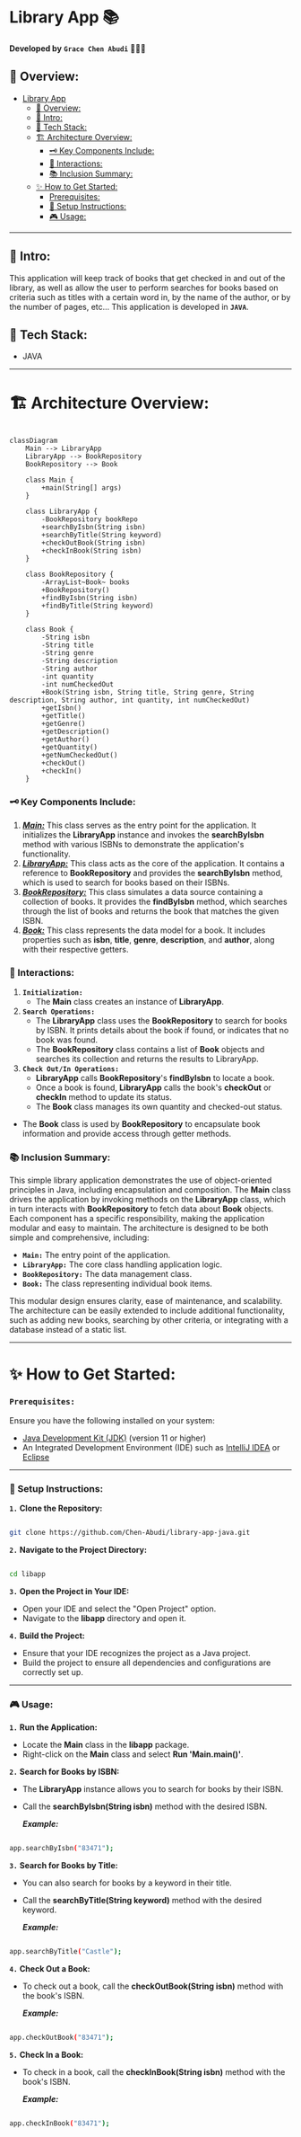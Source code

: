 # Library App 📚

**Developed by** **`Grace Chen Abudi`** 👩🏽‍💻

## 📣 Overview:

- [Library App](#library-app-)
    - [📣 Overview:](#-overview)
    - [🔎 Intro:](#-intro)
    - [🧰 Tech Stack:](#-tech-stack)
    - [🏗️ Architecture Overview:](#-architecture-overview)
      - [🗝️ Key Components Include:](#-key-components-include)
      - [🔄 Interactions:](#-interactions)
      - [📚 Inclusion Summary:](#-inclusion-summary)
    - [✨ How to Get Started:](#-how-to-get-started)
      - [Prerequisites:](#prerequisites)
      - [🚀 Setup Instructions:](#-setup-instructions)
      - [🎮 Usage:](#-usage)

---

## 🔎 Intro:

This application will keep track of books that get checked in and out of the library, 
as well as allow the user to perform searches for books based on criteria such as titles 
with a certain word in, by the name of the author, or by the number of pages, etc... 
This application is developed in **```JAVA```**.

## 🧰 Tech Stack:

- JAVA

---

# 🏗️ Architecture Overview:

```mermaid

classDiagram
    Main --> LibraryApp
    LibraryApp --> BookRepository
    BookRepository --> Book

    class Main {
        +main(String[] args)
    }

    class LibraryApp {
        -BookRepository bookRepo
        +searchByIsbn(String isbn)
        +searchByTitle(String keyword)
        +checkOutBook(String isbn)
        +checkInBook(String isbn)
    }

    class BookRepository {
        -ArrayList~Book~ books
        +BookRepository()
        +findByIsbn(String isbn)
        +findByTitle(String keyword)
    }

    class Book {
        -String isbn
        -String title
        -String genre
        -String description
        -String author
        -int quantity
        -int numCheckedOut
        +Book(String isbn, String title, String genre, String description, String author, int quantity, int numCheckedOut)
        +getIsbn()
        +getTitle()
        +getGenre()
        +getDescription()
        +getAuthor()
        +getQuantity()
        +getNumCheckedOut()
        +checkOut()
        +checkIn()
    }

```

### 🗝️ Key Components Include:

1. **_<ins>Main:</ins>_** This class serves as the entry point for the application. 
  It initializes the **LibraryApp** instance and invokes the **searchByIsbn** method with various ISBNs
  to demonstrate the application's functionality.
2. **_<ins>LibraryApp:</ins>_** This class acts as the core of the application. 
  It contains a reference to **BookRepository** and provides the **searchByIsbn** method, which is used to
  search for books based on their ISBNs.
3. **_<ins>BookRepository:</ins>_** This class simulates a data source containing a collection of books. 
  It provides the **findByIsbn** method, which searches through the list of books and returns the book
  that matches the given ISBN.
4. **_<ins>Book:</ins>_** This class represents the data model for a book. It includes properties such
   as **isbn**, **title**, **genre**, **description**, and **author**, along with their respective getters.


### 🔄 Interactions:

1. **```Initialization:```**
   - The **Main** class creates an instance of **LibraryApp**.
2. **```Search Operations:```**
   - The **LibraryApp** class uses the **BookRepository** to search for books by ISBN. It prints details
   about the book if found, or indicates that no book was found.
   - The **BookRepository** class contains a list of **Book** objects and searches its collection and
     returns the results to LibraryApp.
3. **```Check Out/In Operations:```**
   - **LibraryApp** calls **BookRepository**'s **findByIsbn** to locate a book.
   - Once a book is found, **LibraryApp** calls the book's **checkOut** or **checkIn** method to
     update its status.
   - The **Book** class manages its own quantity and checked-out status.
- The **Book** class is used by **BookRepository** to encapsulate book information and provide access
  through getter methods.


### 📚 Inclusion Summary:

This simple library application demonstrates the use of object-oriented principles in Java, 
including encapsulation and composition.
The **Main** class drives the application by invoking methods on the **LibraryApp** class, 
which in turn interacts with **BookRepository** to fetch data about **Book** objects.
Each component has a specific responsibility, making the application modular and easy to maintain.
The architecture is designed to be both simple and comprehensive, including:

  - **```Main:```** The entry point of the application.
  - **```LibraryApp:```** The core class handling application logic.
  - **```BookRepository:```** The data management class.
  - **```Book:```** The class representing individual book items.

This modular design ensures clarity, ease of maintenance, and scalability.
The architecture can be easily extended to include additional functionality, such as adding new books,
searching by other criteria, or integrating with a database instead of a static list.


---

# ✨ How to Get Started:

### **```Prerequisites:```**

Ensure you have the following installed on your system:

  - [Java Development Kit (JDK)](https://www.oracle.com/java/technologies/downloads/#java11) (version 11 or higher)
  - An Integrated Development Environment (IDE) such as [IntelliJ IDEA](https://www.jetbrains.com/idea/download/?section=mac) 
    or [Eclipse](https://www.eclipse.org/)

---

### 🚀 Setup Instructions:

**```1.```** **Clone the Repository:**
```bash

git clone https://github.com/Chen-Abudi/library-app-java.git

```

**```2.```** **Navigate to the Project Directory:**

```bash

cd libapp

```

**```3.```** **Open the Project in Your IDE:**
  - Open your IDE and select the "Open Project" option.
  - Navigate to the **libapp** directory and open it.

**```4.```** **Build the Project:**
  - Ensure that your IDE recognizes the project as a Java project.
  - Build the project to ensure all dependencies and configurations are correctly set up.

---

### 🎮 Usage:

**```1.```** **Run the Application:**
  - Locate the **Main** class in the **libapp** package.
  - Right-click on the **Main** class and select **Run 'Main.main()'**.

**```2.```** **Search for Books by ISBN:**
  - The **LibraryApp** instance allows you to search for books by their ISBN.
  - Call the **searchByIsbn(String isbn)** method with the desired ISBN.

    ***Example:***
```bash

app.searchByIsbn("83471");

```

**```3.```** **Search for Books by Title:**
  - You can also search for books by a keyword in their title.
  - Call the **searchByTitle(String keyword)** method with the desired keyword.

    ***Example:***
```bash

app.searchByTitle("Castle");

```

**```4.```** **Check Out a Book:**
  - To check out a book, call the **checkOutBook(String isbn)** method with the book's ISBN.

    ***Example:***
```bash

app.checkOutBook("83471");

```

**```5.```** **Check In a Book:**
  - To check in a book, call the **checkInBook(String isbn)** method with the book's ISBN.

    ***Example:***
```bash

app.checkInBook("83471");

```

